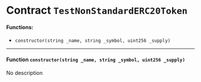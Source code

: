 # Contract `TestNonStandardERC20Token`



#### Functions:
- `constructor(string _name, string _symbol, uint256 _supply)`


---

#### Function `constructor(string _name, string _symbol, uint256 _supply)`
No description



